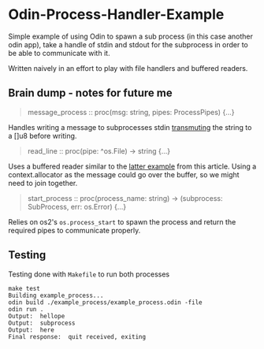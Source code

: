 # Odin-Process-Handler-Example

Simple example of using Odin to spawn a sub process (in this case another odin app), take a handle of stdin and stdout for the subprocess in order to be able to communicate with it.

Written naively in an effort to play with file handlers and buffered readers.

## Brain dump - notes for future me
> message_process :: proc(msg: string, pipes: ProcessPipes) {...}

Handles writing a message to subprocesses stdin [transmuting](https://odin-lang.org/docs/overview/#transmute-operator) the string to a []u8 before writing.

> read_line :: proc(pipe: ^os.File) -> string {...}

Uses a buffered reader similar to the [latter example](https://odin-lang.org/news/read-a-file-line-by-line/) from this article. Using a context.allocator as the message could go over the buffer, so we might need to join together.

> start_process :: proc(process_name: string) -> (subprocess: SubProcess, err: os.Error) {...}

Relies on os2's `os.process_start` to spawn the process and return the required pipes to communicate properly.

## Testing
Testing done with `Makefile` to run both processes
```odin
make test
Building example_process...
odin build ./example_process/example_process.odin -file
odin run .
Output:  hellope
Output:  subprocess
Output:  here
Final response:  quit received, exiting
```
